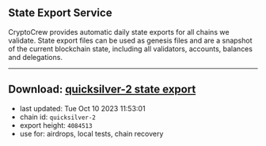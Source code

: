## State Export Service
CryptoCrew provides automatic daily state exports for all chains we validate. State export files can be used as genesis files and are a snapshot of the current blockchain state, including all validators, accounts, balances and delegations.

---
**Download: [quicksilver-2 state export](https://dl.ccvalidators.com/SERVICE/quicksilver/quicksilver-2_export_4084513.json)**
---

- last updated: Tue Oct 10 2023 11:53:01
- chain id: `quicksilver-2`
- export height: `4084513`
- use for: airdrops, local tests, chain recovery

